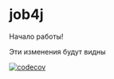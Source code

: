 # job4j
Начало работы!

Эти изменения будут видны


[![codecov](https://codecov.io/gh/007javac/job4j/branch/master/graph/badge.svg?token=POILXQV7RO)](https://codecov.io/gh/007javac/job4j)